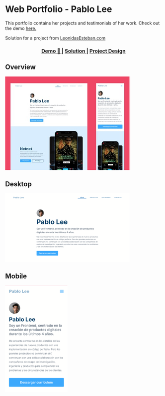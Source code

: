 # Web Portfolio - Pablo Lee
This portfolio contains her projects and testimonials of her work. Check out the demo [here.](https://fabiola29298.github.io/portfolio-anthony/)


Solution for a project from [LeonidasEsteban.com](https://leonidasesteban.com/proyectos)

<div align="center">
  <h3>
    <a href="https://fabiola29298.github.io/portfolio-pabloLee/">
      Demo 📱
    </a>
    <span> | </span>
    <a href="https://github.com/fabiola29298/portfolio-pabloLee">
      Solution
    </a>
    <span> | </span>
    <a href="https://leonidasesteban.com/proyectos">
      Project Design
    </a>
  </h3>
</div>

## Overview

![screenshot-faster](./img/Thumbnail-portafolio_pablo.jpg)

## Desktop

<img width="400px"  src="https://github.com/no-te-rindas/imagenes/blob/main/Readmes/portafolio-pablo/pablo-desktop.png?raw=true" />

## Mobile

<img width="200px" src="https://github.com/no-te-rindas/imagenes/blob/main/Readmes/portafolio-pablo/pablo-mobile.png?raw=true" />

